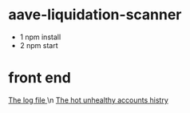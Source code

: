 # aave-liquidation-scanner
+ 1 npm install
+ 2 npm start
# front end
[The log file ](http://zsharing.net:4501/file/liquidator.log)\n
[The hot unhealthy accounts histry](http://zsharing.net:4503)

